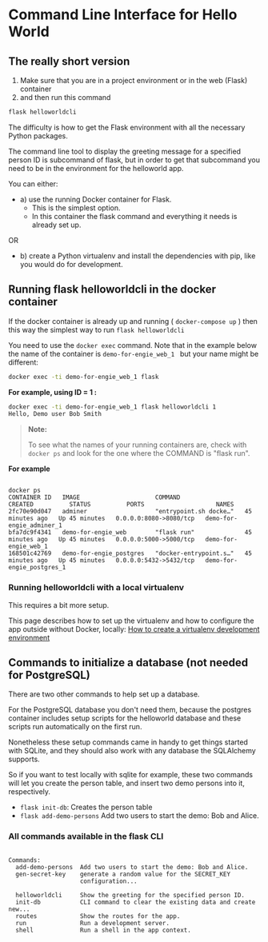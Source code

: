 # Command Line Interface for Hello World

## The really short version

1. Make sure that you are in a project environment or in the web (Flask) container 
2. and then run this command

```bash
flask helloworldcli
```

The difficulty is how to get the Flask environment with all the necessary Python packages.

The command line tool to display the greeting message for a specified 
person ID is subcommand of flask, but in order to get that subcommand you
need to be in the environment for the helloworld app.

You can either:

- a) use the running Docker container for Flask.
  - This is the simplest option.
  - In this container the flask command and everything it needs is already set up.

OR

- b) create a Python virtualenv and install the dependencies with pip, like you would do for development.

## Running flask helloworldcli in the docker container

If the docker container is already up and running ( `docker-compose up` ) then this way 
the simplest way to run `flask helloworldcli`

You need to use the `docker exec` command. Note that in the example below the
name of the container is `demo-for-engie_web_1 ` but your name might be different:

```bash
docker exec -ti demo-for-engie_web_1 flask
```

**For example, using ID = 1 :**

```bash
docker exec -ti demo-for-engie_web_1 flask helloworldcli 1
Hello, Demo user Bob Smith
```

> **Note:**
>
> To see what the names of your running containers are, check with `docker ps` and look for the one where the COMMAND is "flask run".

**For example**

```

docker ps
CONTAINER ID   IMAGE                     COMMAND                  CREATED          STATUS          PORTS                    NAMES
2fc70e90d047   adminer                   "entrypoint.sh docke…"   45 minutes ago   Up 45 minutes   0.0.0.0:8080->8080/tcp   demo-for-engie_adminer_1
bfa7dc9f4341   demo-for-engie_web        "flask run"              45 minutes ago   Up 45 minutes   0.0.0.0:5000->5000/tcp   demo-for-engie_web_1
168501c42769   demo-for-engie_postgres   "docker-entrypoint.s…"   45 minutes ago   Up 45 minutes   0.0.0.0:5432->5432/tcp   demo-for-engie_postgres_1

```

### Running helloworldcli with a local virtualenv

This requires a bit more setup.

This page describes how to set up the virtualenv and how to configure the app
outside without Docker, locally:
[How to create a virtualenv development environment](local-installation.md)

## Commands to initialize a database (not needed for PostgreSQL)

There are two other commands to help set up a database.

For the PostgreSQL database you don't need them, because the postgres container
includes setup scripts for the helloworld database and these scripts run automatically on the
first run.

Nonetheless these setup commands came in handy to get things started with
SQLite, and they should also work with any database the SQLAlchemy supports.

So if you want to test locally with sqlite for example, these two commands will
let you create the person table, and insert two demo persons into it, respectively.

- `flask init-db`: Creates the person table
- `flask add-demo-persons`  Add two users to start the demo: Bob and Alice.

### All commands available in the flask CLI

```shell

Commands:
  add-demo-persons  Add two users to start the demo: Bob and Alice.
  gen-secret-key    generate a random value for the SECRET_KEY
                    configuration...

  helloworldcli     Show the greeting for the specified person ID.
  init-db           CLI command to clear the existing data and create new...
  routes            Show the routes for the app.
  run               Run a development server.
  shell             Run a shell in the app context.

```